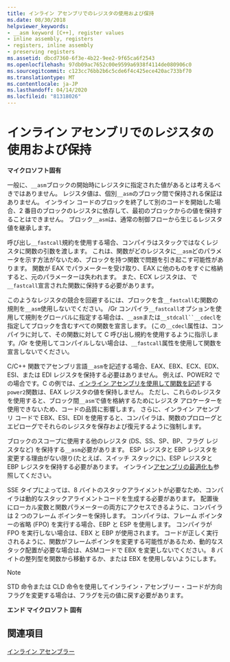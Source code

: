 ```yaml
---
title: インライン アセンブリでのレジスタの使用および保持
ms.date: 08/30/2018
helpviewer_keywords:
- __asm keyword [C++], register values
- inline assembly, registers
- registers, inline assembly
- preserving registers
ms.assetid: dbcd7360-6f3e-4b22-9ee2-9f65ca6f2543
ms.openlocfilehash: 97db09ac7652c00e9599a6938f4114de080906c0
ms.sourcegitcommit: c123cc76bb2b6c5cde6f4c425ece420ac733bf70
ms.translationtype: MT
ms.contentlocale: ja-JP
ms.lasthandoff: 04/14/2020
ms.locfileid: "81318026"
---
```

# <a name="using-and-preserving-registers-in-inline-assembly"></a>インライン アセンブリでのレジスタの使用および保持

**マイクロソフト固有**

一般に、`__asm`ブロックの開始時にレジスタに指定された値があるとは考えるべきではありません。 レジスタ値は、個別`__asm`のブロック間で保持される保証はありません。 インライン コードのブロックを終了して別のコードを開始した場合、2 番目のブロックのレジスタに依存して、最初のブロックからの値を保持することはできません。 ブロック`__asm`は、通常の制御フローから生じるレジスタ値を継承します。

呼び出し`__fastcall`規約を使用する場合、コンパイラはスタックではなくレジスタに関数の引数を渡します。 これは、関数がどのレジスタに`__asm`どのパラメータを示す方法がないため、ブロックを持つ関数で問題を引き起こす可能性があります。 関数が EAX でパラメーターを受け取り、EAX に他のものをすぐに格納すると、元のパラメーターは失われます。 また、ECX レジスタは、 で`__fastcall`宣言された関数に保持する必要があります。

このようなレジスタの競合を回避するには、ブロックを含`__fastcall`む関数の規則を`__asm`使用しないでください。 /Gr コンパイラ`__fastcall`オプションを使用して規則をグローバルに指定する場合は、`__asm`または`__stdcall``__cdecl`を指定してブロックを含むすべての関数を宣言します。 (この`__cdecl`属性は、コンパイラに対して、その関数に対して C 呼び出し規約を使用するように指示します。/Gr を使用してコンパイルしない場合は、`__fastcall`属性を使用して関数を宣言しないでください。

C/C++ 関数でアセンブリ言語`__asm`を記述する場合、EAX、EBX、ECX、EDX、ESI、または EDI レジスタを保持する必要はありません。 例えば、POWER2 での場合です。C の例では、[インライン アセンブリを使用して関数を記述](../../assembler/inline/writing-functions-with-inline-assembly.md)する`power2`関数は、EAX レジスタの値を保持しません。 ただし、これらのレジスタを使用すると、ブロック間`__asm`で値を格納するためにレジスタ アロケーターを使用できないため、コードの品質に影響します。 さらに、インライン アセンブリ コードで EBX、ESI、EDI を使用すると、コンパイラは、関数のプロローグとエピローグでそれらのレジスタを保存および復元するように強制します。

ブロックのスコープに使用する他のレジスタ (DS、SS、SP、BP、フラグ レジスタなど) を保持する`__asm`必要があります。 ESP レジスタと EBP レジスタを変更する理由がない限り(たとえば、スイッチ スタックに)、ESP レジスタと EBP レジスタを保持する必要があります。 インライン[アセンブリの最適化も](../../assembler/inline/optimizing-inline-assembly.md)参照してください。

SSE タイプによっては、8 バイトのスタックアライメントが必要なため、コンパイラは動的なスタックアライメントコードを生成する必要があります。 配置後にローカル変数と関数パラメーターの両方にアクセスできるように、コンパイラは 2 つのフレーム ポインターを保持します。  コンパイラは、フレーム ポインターの省略 (FPO) を実行する場合、EBP と ESP を使用します。  コンパイラが FPO を実行しない場合は、EBX と EBP が使用されます。 コードが正しく実行されるように、関数がフレームポインタを変更する可能性があるため、動的なスタック配置が必要な場合は、ASMコードで EBX を変更しないでください。 8 バイトの整列型を関数から移動するか、または EBX を使用しないようにします。

> [!NOTE]
> STD 命令または CLD 命令を使用してインライン・アセンブリー・コードが方向フラグを変更する場合は、フラグを元の値に戻す必要があります。

**エンド マイクロソフト 固有**

## <a name="see-also"></a>関連項目

[インライン アセンブラー](../../assembler/inline/inline-assembler.md)<br/>
